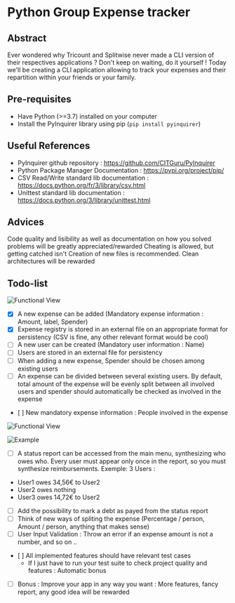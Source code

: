 # Python Group Expense tracker

## Abstract

Ever wondered why Tricount and Splitwise never made a CLI version of their respectives applications ? Don't keep on waiting, do it yourself ! Today we'll be creating a CLI application allowing to track your expenses and their repartition within your friends or your family. 

## Pre-requisites
- Have Python (>=3.7) installed on your computer
- Install the PyInquirer library using pip (`pip install pyinquirer`)

## Useful References
- PyInquirer github repository : https://github.com/CITGuru/PyInquirer
- Python Package Manager Documentation : https://pypi.org/project/pip/
- CSV Read/Write standard lib documentation : https://docs.python.org/fr/3/library/csv.html
- Unittest standard lib documentation : https://docs.python.org/3/library/unittest.html

## Advices
Code quality and lisibility as well as documentation on how you solved problems will be greatly appreciated/rewarded
Cheating is allowed, but getting catched isn't
Creation of new files is recommended. Clean architectures will be rewarded

## Todo-list

![Functional View](untitled(1).png)

- [X] A new expense can be added (Mandatory expense information : Amount, label, Spender)
- [X] Expense registry is stored in an external file on an appropriate format for persistency (CSV is fine, any other relevant format would be cool)
- [ ] A new user can be created (Mandatory user information : Name)
- [ ] Users are stored in an external file for persistency
- [ ] When adding a new expense, Spender should be chosen among existing users
- [ ] An expense can be divided between several existing users. By default, total amount of the expense will be evenly split between all involved users and spender should automatically be checked as involved in the expense
- [ ] New mandatory expense information : People involved in the expense

![Functional View](untitled(2).png)


![Example](exampleExpense.png)
- [ ] A status report can be accessed from the main menu, synthesizing who owes who. Every user must appear only once in the report, so you must synthesize reimbursements. 
Exemple: 3 Users :
- User1 owes 34,56€ to User2
- User2 owes nothing
- User3 owes 14,72€ to User2
- [ ] Add the possibility to mark a debt as payed from the status report 
- [ ] Think of new ways of spliting the expense (Percentage / person, Amount / person, anything that makes sense)
- [ ] User Input Validation : Throw an error if an expense amount is not a number, and so on ..
- [ ] All implemented features should have relevant test cases
    - If I just have to run your test suite to check project quality and features : Automatic bonus
- [ ] Bonus : Improve your app in any way you want : More features, fancy report, any good idea will be rewarded

